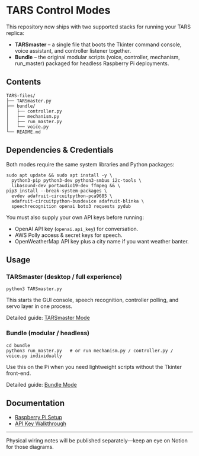 # TARS Control Modes

This repository now ships with two supported stacks for running your TARS replica:

- **TARSmaster** – a single file that boots the Tkinter command console, voice assistant, and controller listener together.
- **Bundle** – the original modular scripts (voice, controller, mechanism, run_master) packaged for headless Raspberry Pi deployments.

## Contents

```
TARS-files/
├── TARSmaster.py
├── bundle/
│   ├── controller.py
│   ├── mechanism.py
│   ├── run_master.py
│   └── voice.py
└── README.md
```

## Dependencies & Credentials

Both modes require the same system libraries and Python packages:

```
sudo apt update && sudo apt install -y \
  python3-pip python3-dev python3-smbus i2c-tools \
  libasound-dev portaudio19-dev ffmpeg && \
pip3 install --break-system-packages \
  evdev adafruit-circuitpython-pca9685 \
  adafruit-circuitpython-busdevice adafruit-blinka \
  speechrecognition openai boto3 requests pydub
```

You must also supply your own API keys before running:

- OpenAI API key (`openai.api_key`) for conversation.
- AWS Polly access & secret keys for speech.
- OpenWeatherMap API key plus a city name if you want weather banter.

## Usage

### TARSmaster (desktop / full experience)
```
python3 TARSmaster.py
```
This starts the GUI console, speech recognition, controller polling, and servo layer in one process.

Detailed guide: [TARSmaster Mode](https://www.notion.so/TARSmaster-Mode-29b81163f50b8015a006eaeec8a196b2)

### Bundle (modular / headless)
```
cd bundle
python3 run_master.py   # or run mechanism.py / controller.py / voice.py individually
```
Use this on the Pi when you need lightweight scripts without the Tkinter front-end.

Detailed guide: [Bundle Mode](https://www.notion.so/Bundle-Mode-Modular-Deployment-29b81163f50b8060ba8ffa51a6e1ef1b)

## Documentation

- [Raspberry Pi Setup](https://www.notion.so/Raspberry-Pi-Setup-for-TARS-29b81163f50b80feaad2cbecfa0b935d)
- [API Key Walkthrough](https://www.notion.so/API-Keys-Document-29b81163f50b80829ffce12c44a07c28)

---
Physical wiring notes will be published separately—keep an eye on Notion for those diagrams.
